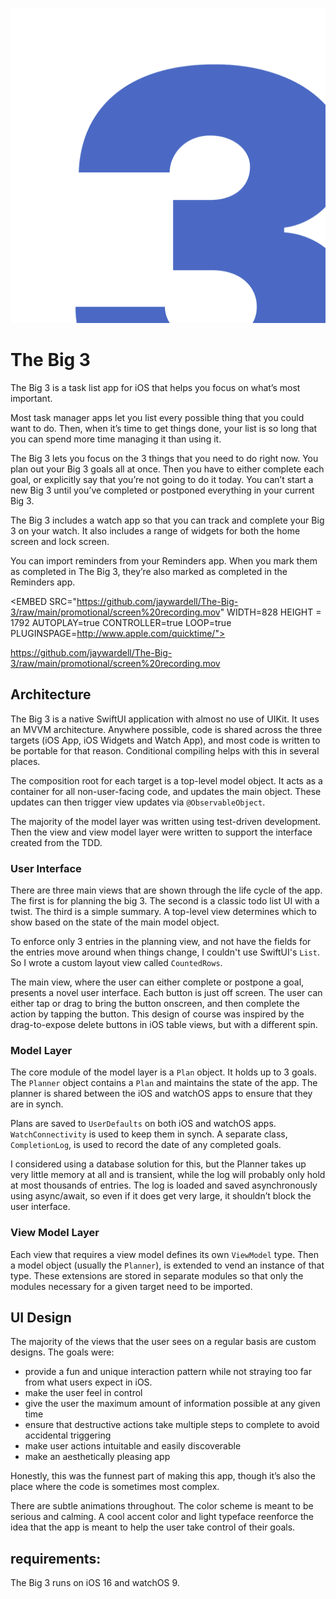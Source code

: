 ![The Big 3](https://github.com/jaywardell/The-Big-3/blob/adding_watch_widgets/App/Assets.xcassets/AppIcon.appiconset/icon.png?raw=true "icon")
# The Big 3

The Big 3 is a task list app for iOS that helps you focus on what’s most important.

Most task manager apps let you list every possible thing that you could want to do. Then, when it’s time to get things done, your list is so long that you can spend more time managing it than using it.

The Big 3 lets you focus on the 3 things that you need to do right now.  You plan out your Big 3 goals all at once.  Then you have to either complete each goal, or explicitly say that you’re not going to do it today.  You can’t start a new Big 3 until you’ve completed or postponed everything in your current Big 3.

The Big 3 includes a watch app so that you can track and complete your Big 3 on your watch. It also includes a range of widgets for both the home screen and lock screen.

You can import reminders from your Reminders app. When you mark them as completed in The Big 3, they’re also marked as completed in the Reminders app.

<EMBED SRC="https://github.com/jaywardell/The-Big-3/raw/main/promotional/screen%20recording.mov" WIDTH=828 HEIGHT = 1792 AUTOPLAY=true CONTROLLER=true LOOP=true PLUGINSPAGE=http://www.apple.com/quicktime/">


https://github.com/jaywardell/The-Big-3/raw/main/promotional/screen%20recording.mov

## Architecture

The Big 3 is a native SwiftUI application with almost no use of UIKit. It uses an MVVM architecture.  Anywhere possible, code is shared across the three targets (iOS App, iOS Widgets and Watch App), and most code is written to be portable for that reason.  Conditional compiling helps with this in several places. 

The composition root for each target is a top-level model object. It acts as a container for all non-user-facing code, and updates the main object. These updates can then trigger view updates via `@ObservableObject`.

The majority of the model layer was written using test-driven development. Then the view and view model layer were written to support the interface created from the TDD.


### User Interface

There are three main views that are shown through the life cycle of the app. The first is for planning the big 3. The second is a classic todo list UI with a twist. The third is a simple summary. A top-level view determines which to show based on the state of the main model object. 

To enforce only 3 entries in the planning view, and not have the fields for the entries move around when things change, I couldn't use SwiftUI's `List`. So I wrote a custom layout view called `CountedRows`.

The main view, where the user can either complete or postpone a goal, presents a novel user interface.  Each button is just off screen.  The user can either tap or drag to bring the button onscreen, and then complete the action by tapping the button.  This design of course was inspired by the drag-to-expose delete buttons in iOS table views, but with a different spin.


### Model Layer

The core module of the model layer is a `Plan` object. It holds up to 3 goals. The `Planner` object contains a `Plan` and  maintains the state of the app.  The planner is shared between the iOS and watchOS apps to ensure that they are in synch.

Plans are saved to `UserDefaults` on both iOS and watchOS apps.  `WatchConnectivity` is used to keep them in synch. A separate class, `CompletionLog`, is used to record the date of any completed goals. 

I considered using a database solution for this, but the Planner takes up very little memory at all and is transient, while the log will probably only hold at most thousands of entries.  The log is loaded and saved asynchronously using async/await, so even if it does get very large, it shouldn’t block the user interface.

### View Model Layer

Each view that requires a view model defines its own `ViewModel` type.  Then a model object (usually the `Planner`), is extended to vend an instance of that type.  These extensions are stored in separate modules so that only the modules necessary for a given target need to be imported.


## UI Design

The majority of the views that the user sees on a regular basis are custom designs.  The goals were:

* provide a fun and unique interaction pattern while not straying too far from what users expect in iOS.
* make the user feel in control
* give the user the maximum amount of information possible at any given time
* ensure that destructive actions take multiple steps to complete to avoid accidental triggering
* make user actions intuitable and easily discoverable
* make an aesthetically pleasing app

Honestly, this was the funnest part of making this app, though it’s also the place where the code is sometimes most complex.

There are subtle animations throughout. The color scheme is meant to be serious and calming. A cool accent color and light typeface reenforce the idea that the app is meant to help the user take control of their goals.

## requirements:
The Big 3 runs on iOS 16 and watchOS 9.
